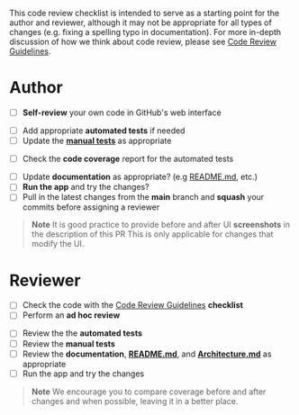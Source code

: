 <!-- NOTE: Do not modify these when initially opening the pull request.  This is a checklist template that you tick off AFTER the pull request is created. -->

This code review checklist is intended to serve as a starting point for the author and reviewer, although it may not be appropriate for all types of changes (e.g. fixing a spelling typo in documentation).  For more in-depth discussion of how we think about code review, please see [Code Review Guidelines](../blob/main/docs/CODE_REVIEW_GUIDELINES.md).

# Author

- [ ] **Self-review** your own code in GitHub's web interface
<!-- Code often looks different when reviewing the diff in a browser, making it easier to spot potential bugs. -->
- [ ] Add appropriate **automated tests** if needed
- [ ] Update the [**manual tests**](../blob/main/docs/testing/manual_testing) as appropriate
<!-- While we aim for automated testing of the application, some aspects require manual testing. If you had to manually test something during development of this pull request, write those steps down. -->
- [ ] Check the **code coverage** report for the automated tests
<!-- While we are not looking for perfect coverage, the tool can point out potential cases that have been missed. **Code coverage** can be generated with: `./gradlew check` for Kotlin modules and `./gradlew connectedCheck -PIS_ANDROID_INSTRUMENTATION_TEST_COVERAGE_ENABLED=true` for Android modules. -->
- [ ] Update **documentation** as appropriate? (e.g [README.md](../blob/main/README.md), etc.)
- [ ] **Run the app** and try the changes?
- [ ] Pull in the latest changes from the **main** branch and **squash** your commits before assigning a reviewer
<!-- Having your code up to date and squashed will make it easier for others to review. Use best judgement when squashing commits, as some changes (such as refactoring) might be easier to review as a separate commit. -->

> **Note**
> It is good practice to provide before and after UI  **screenshots** in the description of this PR This is only applicable for changes that modify the UI.

# Reviewer

- [ ] Check the code with the [Code Review Guidelines](../blob/main/docs/CODE_REVIEW_GUIDELINES.md) **checklist**
- [ ] Perform an **ad hoc review**
<!-- In addition to a first pass using the code review guidelines, do a second pass using your best judgement and experience which may identify additional questions or comments. Research shows that code review is most effective when done in multiple passes, where reviewers look for different things through each pass. -->
- [ ] Review the the **automated tests**
- [ ] Review the **manual tests**
- [ ] Review the **documentation**, [**README.md**](../blob/main/README.md), and [**Architecture.md**](../blob/main/docs/Architecture.md) as appropriate
- [ ] Run the app and try the changes
<!-- While the CI server runs the app to look for build failures or crashes, humans running the app are more likely to notice unexpected log messages, UI inconsistencies, or bad output data. Perform this step last, after verifying the code changes are safe to run locally. -->

> **Note**
> We encourage you to compare coverage before and after changes and when possible, leaving it in a better place.
